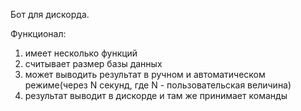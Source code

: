 Бот для дискорда.

Функционал:
1) имеет несколько функций
2) считывает размер базы данных
3) может выводить результат в ручном и автоматическом режиме(через N секунд, где N - пользовательская величина)
4) результат выводит в дискорде и там же принимает команды
